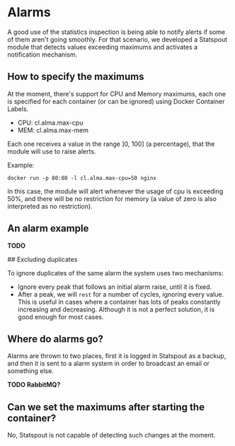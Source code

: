 # Alarms

A good use of the statistics inspection is being able to notify alerts if
some of them aren't going smoothly. For that scenario, we developed a Statspout
module that detects values exceeding maximums and activates a notification
mechanism.

## How to specify the maximums

At the moment, there's support for CPU and Memory maximums, each one is
specified for each container (or can be ignored) using Docker Container Labels.

- CPU: cl.alma.max-cpu
- MEM: cl.alma.max-mem

Each one receives a value in the range ]0, 100] (a percentage), that the module
will use to raise alerts.

Example:

```
docker run -p 80:80 -l cl.alma.max-cpu=50 nginx
```

In this case, the module will alert whenever the usage of cpu is exceeding 50%,
and there will be no restriction for memory (a value of zero is also
interpreted as no restriction).

## An alarm example

**TODO**

## Excluding duplicates

To ignore duplicates of the same alarm the system uses two mechanisms:

- Ignore every peak that follows an initial alarm raise, until it is fixed.
- After a peak, we will `rest` for a number of cycles, ignoring every value.
  This is useful in cases where a container has lots of peaks constantly
  increasing and decreasing. Although it is not a perfect solution, it is good
  enough for most cases.

## Where do alarms go?

Alarms are thrown to two places, first it is logged in Statspout as a backup,
and then it is sent to a alarm system in order to broadcast an email or
something else.

**TODO RabbitMQ?**

## Can we set the maximums after starting the container?

No, Statspout is not capable of detecting such changes at the moment.
